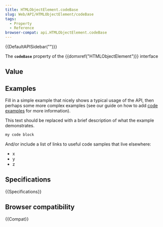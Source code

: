 ```yaml
---
title: HTMLObjectElement.codeBase
slug: Web/API/HTMLObjectElement/codeBase
tags:
  - Property
  - Reference
browser-compat: api.HTMLObjectElement.codeBase
---
```

{{DefaultAPISidebar("")}}

The **`codeBase`** property of the {{domxref("HTMLObjectElement")}} interface 

## Value



## Examples

Fill in a simple example that nicely shows a typical usage of the API, then perhaps some more complex examples (see our guide on how to add [code examples](/en-US/docs/MDN/Contribute/Structures/Code_examples) for more information).

This text should be replaced with a brief description of what the example demonstrates.

```js
my code block
```

And/or include a list of links to useful code samples that live elsewhere:

*   x
*   y
*   z

## Specifications

{{Specifications}}

## Browser compatibility

{{Compat}}


